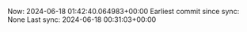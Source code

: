 Now: 2024-06-18 01:42:40.064983+00:00 Earliest commit since sync: None Last sync: 2024-06-18 00:31:03+00:00
